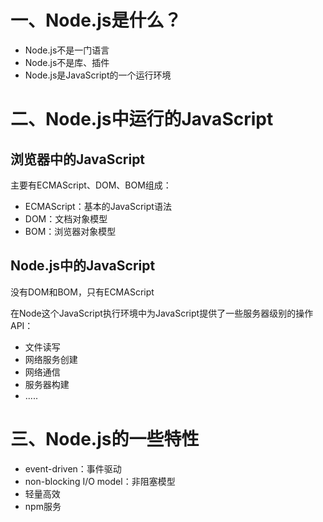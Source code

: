 # 一、Node.js是什么？

+ Node.js不是一门语言
+ Node.js不是库、插件
+ Node.js是JavaScript的一个运行环境

# 二、Node.js中运行的JavaScript

## 浏览器中的JavaScript

主要有ECMAScript、DOM、BOM组成：

+ ECMAScript：基本的JavaScript语法
+ DOM：文档对象模型
+ BOM：浏览器对象模型

## Node.js中的JavaScript

没有DOM和BOM，只有ECMAScript

在Node这个JavaScript执行环境中为JavaScript提供了一些服务器级别的操作API：

+ 文件读写
+ 网络服务创建
+ 网络通信
+ 服务器构建
+ .....



# 三、Node.js的一些特性

+ event-driven：事件驱动
+ non-blocking I/O model：非阻塞模型
+ 轻量高效
+ npm服务

